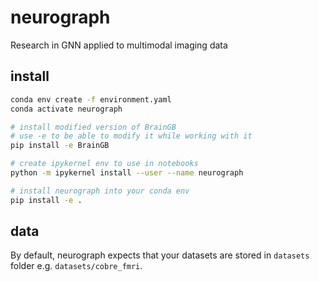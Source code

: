# neurograph

Research in GNN applied to multimodal imaging data

## install
```bash
conda env create -f environment.yaml 
conda activate neurograph

# install modified version of BrainGB
# use -e to be able to modify it while working with it
pip install -e BrainGB

# create ipykernel env to use in notebooks
python -m ipykernel install --user --name neurograph 

# install neurograph into your conda env
pip install -e .
```

## data
By default, neurograph expects that your datasets are stored in `datasets` folder e.g. `datasets/cobre_fmri`.
